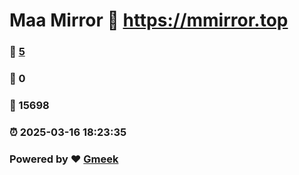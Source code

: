 # Maa Mirror :link: https://mmirror.top 
### :page_facing_up: [5](https://mmirror.top/tag.html) 
### :speech_balloon: 0 
### :hibiscus: 15698 
### :alarm_clock: 2025-03-16 18:23:35 
### Powered by :heart: [Gmeek](https://github.com/Meekdai/Gmeek)
